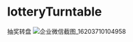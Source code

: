 # lotteryTurntable
抽奖转盘
![企业微信截图_16203710104958](https://user-images.githubusercontent.com/22394261/117410902-91e15500-af45-11eb-803a-43ecafe18e5d.png)
